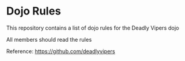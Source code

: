 Dojo Rules
==========

This repository contains a list of dojo rules for the Deadly Vipers dojo

All members should read the rules

Reference: https://github.com/deadlyvipers
